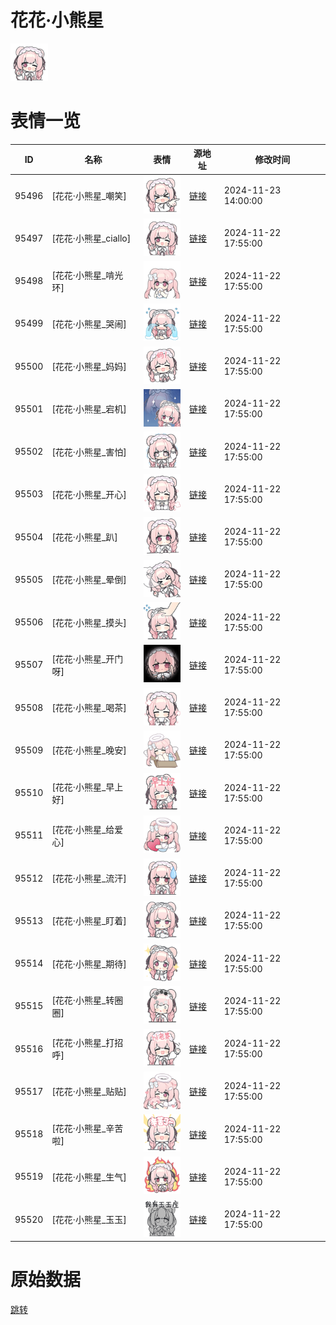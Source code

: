 # 花花·小熊星

<img src="./cover.png" height="60" alt="cover" />

# 表情一览

|ID|名称|表情|源地址|修改时间|
|----|----|----|----|----|
|95496|[花花·小熊星_嘲笑]|<img src="./pic/095496_%5B花花·小熊星_嘲笑%5D.png" height="60" alt="嘲笑"/>|[链接](https://i0.hdslb.com/bfs/garb/e0f4aa6310170d64e715e3695dc90159a6980f06.png)|2024-11-23 14:00:00|
|95497|[花花·小熊星_ciallo]|<img src="./pic/095497_%5B花花·小熊星_ciallo%5D.png" height="60" alt="ciallo"/>|[链接](https://i0.hdslb.com/bfs/garb/76104af45481f961cdf7d0c4535f934115524e48.png)|2024-11-22 17:55:00|
|95498|[花花·小熊星_啃光环]|<img src="./pic/095498_%5B花花·小熊星_啃光环%5D.png" height="60" alt="啃光环"/>|[链接](https://i0.hdslb.com/bfs/garb/0881318d798c57e64f4231554a90eaec6cdb7fbf.png)|2024-11-22 17:55:00|
|95499|[花花·小熊星_哭闹]|<img src="./pic/095499_%5B花花·小熊星_哭闹%5D.png" height="60" alt="哭闹"/>|[链接](https://i0.hdslb.com/bfs/garb/d412e58b68d5a1e715dff8058f40f53e4376aae4.png)|2024-11-22 17:55:00|
|95500|[花花·小熊星_妈妈]|<img src="./pic/095500_%5B花花·小熊星_妈妈%5D.png" height="60" alt="妈妈"/>|[链接](https://i0.hdslb.com/bfs/garb/bdead46cdbb0d80d9b59efa0809249a845e2b62a.png)|2024-11-22 17:55:00|
|95501|[花花·小熊星_宕机]|<img src="./pic/095501_%5B花花·小熊星_宕机%5D.png" height="60" alt="宕机"/>|[链接](https://i0.hdslb.com/bfs/garb/5fa0cb1cb16713f57af1aa2cd9997c7217d10375.png)|2024-11-22 17:55:00|
|95502|[花花·小熊星_害怕]|<img src="./pic/095502_%5B花花·小熊星_害怕%5D.png" height="60" alt="害怕"/>|[链接](https://i0.hdslb.com/bfs/garb/a2e10dbb85f13905f38bd6286f65fcc8441ae7b4.png)|2024-11-22 17:55:00|
|95503|[花花·小熊星_开心]|<img src="./pic/095503_%5B花花·小熊星_开心%5D.png" height="60" alt="开心"/>|[链接](https://i0.hdslb.com/bfs/garb/ba67995af4ed45b28d934e316592fa421bc6f81d.png)|2024-11-22 17:55:00|
|95504|[花花·小熊星_趴]|<img src="./pic/095504_%5B花花·小熊星_趴%5D.png" height="60" alt="趴"/>|[链接](https://i0.hdslb.com/bfs/garb/a4f5ce17a6a445bffbde2d695ee00b2e9950825c.png)|2024-11-22 17:55:00|
|95505|[花花·小熊星_晕倒]|<img src="./pic/095505_%5B花花·小熊星_晕倒%5D.png" height="60" alt="晕倒"/>|[链接](https://i0.hdslb.com/bfs/garb/31c3032974c10050a5bf0e2ebc120a5147fbcad1.png)|2024-11-22 17:55:00|
|95506|[花花·小熊星_摸头]|<img src="./pic/095506_%5B花花·小熊星_摸头%5D.png" height="60" alt="摸头"/>|[链接](https://i0.hdslb.com/bfs/garb/21ada30cb5d2c65053e2f10aa9fd581ac382bee1.png)|2024-11-22 17:55:00|
|95507|[花花·小熊星_开门呀]|<img src="./pic/095507_%5B花花·小熊星_开门呀%5D.png" height="60" alt="开门呀"/>|[链接](https://i0.hdslb.com/bfs/garb/433379a94a43f42bf8e5b98f71675fd979bfe2ae.png)|2024-11-22 17:55:00|
|95508|[花花·小熊星_喝茶]|<img src="./pic/095508_%5B花花·小熊星_喝茶%5D.png" height="60" alt="喝茶"/>|[链接](https://i0.hdslb.com/bfs/garb/67b6b0e7b06b687d375d941032da92a14d8e11bd.png)|2024-11-22 17:55:00|
|95509|[花花·小熊星_晚安]|<img src="./pic/095509_%5B花花·小熊星_晚安%5D.png" height="60" alt="晚安"/>|[链接](https://i0.hdslb.com/bfs/garb/be7e556007b68c76fe793678f5baad0922eb3da2.png)|2024-11-22 17:55:00|
|95510|[花花·小熊星_早上好]|<img src="./pic/095510_%5B花花·小熊星_早上好%5D.png" height="60" alt="早上好"/>|[链接](https://i0.hdslb.com/bfs/garb/8d925841c6be5494f112747d8b5b6fa6cb9527d3.png)|2024-11-22 17:55:00|
|95511|[花花·小熊星_给爱心]|<img src="./pic/095511_%5B花花·小熊星_给爱心%5D.png" height="60" alt="给爱心"/>|[链接](https://i0.hdslb.com/bfs/garb/56bb29d532f9f5d4491139cafeb516fd95228e93.png)|2024-11-22 17:55:00|
|95512|[花花·小熊星_流汗]|<img src="./pic/095512_%5B花花·小熊星_流汗%5D.png" height="60" alt="流汗"/>|[链接](https://i0.hdslb.com/bfs/garb/47ffbffd7b16ee61c15b45ca5e3846b7a6e79bf3.png)|2024-11-22 17:55:00|
|95513|[花花·小熊星_盯着]|<img src="./pic/095513_%5B花花·小熊星_盯着%5D.png" height="60" alt="盯着"/>|[链接](https://i0.hdslb.com/bfs/garb/9a882d8a0f02811bc088160ac03ecebb4b154560.png)|2024-11-22 17:55:00|
|95514|[花花·小熊星_期待]|<img src="./pic/095514_%5B花花·小熊星_期待%5D.png" height="60" alt="期待"/>|[链接](https://i0.hdslb.com/bfs/garb/3626687352078c1cd69221df1410b2e753437ccf.png)|2024-11-22 17:55:00|
|95515|[花花·小熊星_转圈圈]|<img src="./pic/095515_%5B花花·小熊星_转圈圈%5D.png" height="60" alt="转圈圈"/>|[链接](https://i0.hdslb.com/bfs/garb/4d2278b38892bd4d5543d52ab18d5b1f0e19784c.png)|2024-11-22 17:55:00|
|95516|[花花·小熊星_打招呼]|<img src="./pic/095516_%5B花花·小熊星_打招呼%5D.png" height="60" alt="打招呼"/>|[链接](https://i0.hdslb.com/bfs/garb/9b7c932b6e6ccbc039bceb7ff1f409c706e8bdae.png)|2024-11-22 17:55:00|
|95517|[花花·小熊星_贴贴]|<img src="./pic/095517_%5B花花·小熊星_贴贴%5D.png" height="60" alt="贴贴"/>|[链接](https://i0.hdslb.com/bfs/garb/eb1ae6907bd39ba52010d2661ed954e520344ce9.png)|2024-11-22 17:55:00|
|95518|[花花·小熊星_辛苦啦]|<img src="./pic/095518_%5B花花·小熊星_辛苦啦%5D.png" height="60" alt="辛苦啦"/>|[链接](https://i0.hdslb.com/bfs/garb/6986f3917b29520d5c04b144d522ae7b024e2b9b.png)|2024-11-22 17:55:00|
|95519|[花花·小熊星_生气]|<img src="./pic/095519_%5B花花·小熊星_生气%5D.png" height="60" alt="生气"/>|[链接](https://i0.hdslb.com/bfs/garb/2b78475b2ebe14427aa63dab0f04852f1b27ec2b.png)|2024-11-22 17:55:00|
|95520|[花花·小熊星_玉玉]|<img src="./pic/095520_%5B花花·小熊星_玉玉%5D.png" height="60" alt="玉玉"/>|[链接](https://i0.hdslb.com/bfs/garb/5adb4598990aa267871ffeaa2d513d21adeda5a2.png)|2024-11-22 17:55:00|

# 原始数据

[跳转](./raw.json)

